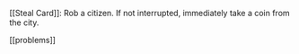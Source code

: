 [[Steal Card]]: Rob a citizen. If not interrupted, immediately take a coin from the city.

[[problems]]